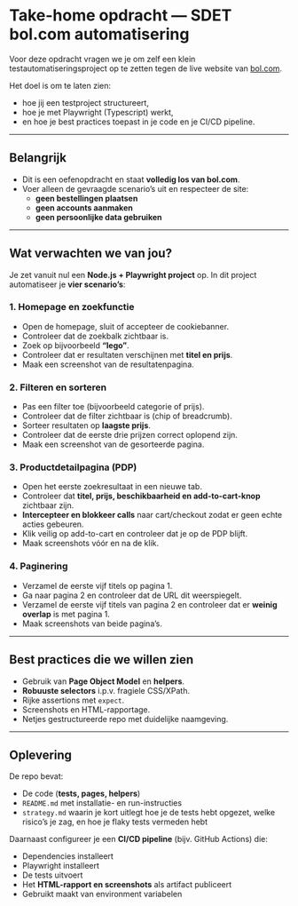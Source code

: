 # Take-home opdracht — SDET bol.com automatisering

Voor deze opdracht vragen we je om zelf een klein testautomatiseringsproject op te zetten tegen de live website van [bol.com](https://www.bol.com).

Het doel is om te laten zien:
- hoe jij een testproject structureert,  
- hoe je met Playwright (Typescript) werkt,  
- en hoe je best practices toepast in je code en je CI/CD pipeline.  

---

## Belangrijk
- Dit is een oefenopdracht en staat **volledig los van bol.com**.  
- Voer alleen de gevraagde scenario’s uit en respecteer de site:  
  - **geen bestellingen plaatsen**  
  - **geen accounts aanmaken**  
  - **geen persoonlijke data gebruiken**  

---

## Wat verwachten we van jou?

Je zet vanuit nul een **Node.js + Playwright project** op. In dit project automatiseer je **vier scenario’s**:

### 1. Homepage en zoekfunctie
- Open de homepage, sluit of accepteer de cookiebanner.  
- Controleer dat de zoekbalk zichtbaar is.  
- Zoek op bijvoorbeeld **“lego”**.  
- Controleer dat er resultaten verschijnen met **titel en prijs**.  
- Maak een screenshot van de resultatenpagina.  

### 2. Filteren en sorteren
- Pas een filter toe (bijvoorbeeld categorie of prijs).  
- Controleer dat de filter zichtbaar is (chip of breadcrumb).  
- Sorteer resultaten op **laagste prijs**.  
- Controleer dat de eerste drie prijzen correct oplopend zijn.  
- Maak een screenshot van de gesorteerde pagina.  

### 3. Productdetailpagina (PDP)
- Open het eerste zoekresultaat in een nieuwe tab.  
- Controleer dat **titel, prijs, beschikbaarheid en add-to-cart-knop** zichtbaar zijn.  
- **Intercepteer en blokkeer calls** naar cart/checkout zodat er geen echte acties gebeuren.  
- Klik veilig op add-to-cart en controleer dat je op de PDP blijft.  
- Maak screenshots vóór en na de klik.  

### 4. Paginering
- Verzamel de eerste vijf titels op pagina 1.  
- Ga naar pagina 2 en controleer dat de URL dit weerspiegelt.  
- Verzamel de eerste vijf titels van pagina 2 en controleer dat er **weinig overlap** is met pagina 1.  
- Maak screenshots van beide pagina’s.  

---

## Best practices die we willen zien
- Gebruik van **Page Object Model** en **helpers**.  
- **Robuuste selectors** i.p.v. fragiele CSS/XPath.  
- Rijke assertions met `expect`.  
- Screenshots en HTML-rapportage.  
- Netjes gestructureerde repo met duidelijke naamgeving.  

---

## Oplevering

De repo bevat:
- De code (**tests, pages, helpers**)  
- `README.md` met installatie- en run-instructies  
- `strategy.md` waarin je kort uitlegt hoe je de tests hebt opgezet, welke risico’s je zag, en hoe je flaky tests vermeden hebt  

Daarnaast configureer je een **CI/CD pipeline** (bijv. GitHub Actions) die:  
- Dependencies installeert  
- Playwright installeert  
- De tests uitvoert  
- Het **HTML-rapport en screenshots** als artifact publiceert  
- Gebruikt maakt van environment variabelen